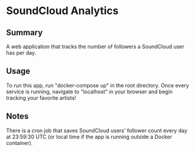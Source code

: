 # SoundCloud Analytics

## Summary
A web application that tracks the number of followers a SoundCloud user has per day.

## Usage
To run this app, run "docker-compose up" in the root directory. Once every service is running, navigate to "localhost" in your browser and begin tracking your favorite artists!

## Notes
There is a cron job that saves SoundCloud users' follower count every day at 23:59:30 UTC (or local time if the app is running outside a Docker container).
